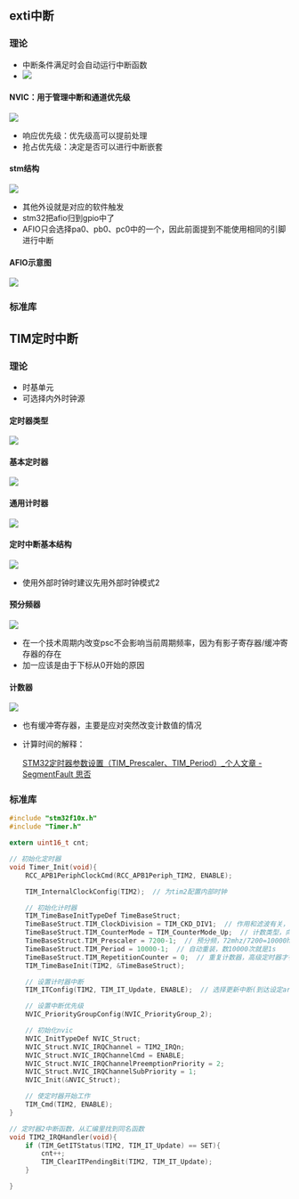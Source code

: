 ## exti中断

### 理论

- 中断条件满足时会自动运行中断函数
- ![](D:\notebook_md\《b站-stm32入门教程》\pic\exti2.png)



#### NVIC：用于管理中断和通道优先级

![](D:\notebook_md\《b站-stm32入门教程》\pic\exti1.png)

- 响应优先级：优先级高可以提前处理
- 抢占优先级：决定是否可以进行中断嵌套

#### stm结构

![](D:\notebook_md\《b站-stm32入门教程》\pic\exti3.png)

- 其他外设就是对应的软件触发
- stm32把afio归到gpio中了
- AFIO只会选择pa0、pb0、pc0中的一个，因此前面提到不能使用相同的引脚进行中断

#### AFIO示意图

![](D:\notebook_md\《b站-stm32入门教程》\pic\exti4.png)

### 标准库



## TIM定时中断

### 理论

- 时基单元
- 可选择内外时钟源

#### 定时器类型

![](D:\notebook_md\《b站-stm32入门教程》\pic\tim2.png)

#### 基本定时器

![](D:\notebook_md\《b站-stm32入门教程》\pic\tim3.png)

#### 通用计时器

![](D:\notebook_md\《b站-stm32入门教程》\pic\tim4.png)



#### 定时中断基本结构

![](D:\notebook_md\《b站-stm32入门教程》\pic\tim1.jpg)

- 使用外部时钟时建议先用外部时钟模式2

#### 预分频器

![](D:\notebook_md\《b站-stm32入门教程》\pic\tim5.png)

- 在一个技术周期内改变psc不会影响当前周期频率，因为有影子寄存器/缓冲寄存器的存在
- 加一应该是由于下标从0开始的原因

#### 计数器

![](D:\notebook_md\《b站-stm32入门教程》\pic\tim6.png)

- 也有缓冲寄存器，主要是应对突然改变计数值的情况

- 计算时间的解释：

  [STM32定时器参数设置（TIM_Prescaler、TIM_Period）_个人文章 - SegmentFault 思否](https://segmentfault.com/a/1190000040283363?sort=votes)

### 标准库

```c
#include "stm32f10x.h"
#include "Timer.h"

extern uint16_t cnt;

// 初始化定时器
void Timer_Init(void){
    RCC_APB1PeriphClockCmd(RCC_APB1Periph_TIM2, ENABLE);

    TIM_InternalClockConfig(TIM2);  // 为tim2配置内部时钟

    // 初始化计时器
    TIM_TimeBaseInitTypeDef TimeBaseStruct;
    TimeBaseStruct.TIM_ClockDivision = TIM_CKD_DIV1;  // 作用和滤波有关，可以先不管
    TimeBaseStruct.TIM_CounterMode = TIM_CounterMode_Up;  // 计数类型，向上计数
    TimeBaseStruct.TIM_Prescaler = 7200-1;  // 预分频，72mhz/7200=10000hz，1s数10000次，0.1ms数一次
    TimeBaseStruct.TIM_Period = 10000-1;  // 自动重装，数10000次就是1s
    TimeBaseStruct.TIM_RepetitionCounter = 0;  // 重复计数器，高级定时器才有
    TIM_TimeBaseInit(TIM2, &TimeBaseStruct);

    // 设置计时器中断
    TIM_ITConfig(TIM2, TIM_IT_Update, ENABLE);  // 选择更新中断(到达设定arr时的中断)

    // 设置中断优先级
    NVIC_PriorityGroupConfig(NVIC_PriorityGroup_2);

    // 初始化nvic
    NVIC_InitTypeDef NVIC_Struct;
    NVIC_Struct.NVIC_IRQChannel = TIM2_IRQn;
    NVIC_Struct.NVIC_IRQChannelCmd = ENABLE;
    NVIC_Struct.NVIC_IRQChannelPreemptionPriority = 2;
    NVIC_Struct.NVIC_IRQChannelSubPriority = 1;
    NVIC_Init(&NVIC_Struct);

    // 使定时器开始工作
    TIM_Cmd(TIM2, ENABLE);
}

// 定时器2中断函数，从汇编里找到同名函数
void TIM2_IRQHandler(void){
    if (TIM_GetITStatus(TIM2, TIM_IT_Update) == SET){
        cnt++;
        TIM_ClearITPendingBit(TIM2, TIM_IT_Update);
    }

}
```




